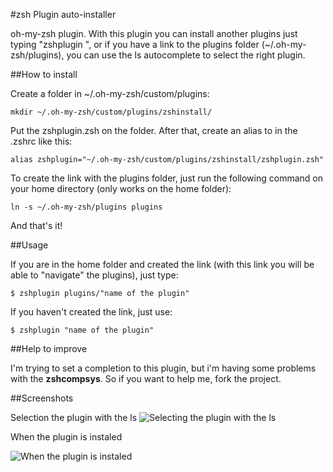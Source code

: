 #zsh Plugin auto-installer

oh-my-zsh plugin. With this plugin you can install another plugins just typing "zshplugin <plugin name>", or if you have a link to the plugins folder (~/.oh-my-zsh/plugins), you can use the ls autocomplete to select the right plugin.

##How to install

Create a folder in ~/.oh-my-zsh/custom/plugins:
  <pre><code>mkdir ~/.oh-my-zsh/custom/plugins/zshinstall/</pre></code>

Put the zshplugin.zsh on the folder. After that, create an alias to in the .zshrc like this:
  <pre><code>alias zshplugin="~/.oh-my-zsh/custom/plugins/zshinstall/zshplugin.zsh"</pre></code>

To create the link with the plugins folder, just run the following command on your home directory (only works on the home folder):
   <pre><code>ln -s ~/.oh-my-zsh/plugins plugins</pre></code>

And that's it!

##Usage

If you are in the home folder and created the link (with this link you will be able to "navigate" the plugins), just type:
  <pre><code>$ zshplugin plugins/"name of the plugin"</pre></code>

If you haven't created the link, just use:
  <pre><code>$ zshplugin "name of the plugin"</pre></code>

##Help to improve

I'm trying to set a completion to this plugin, but i'm having some problems with the <strong>zshcompsys</strong>. So if you want to help me, fork the project.

##Screenshots

Selection the plugin with the ls
![Selecting the plugin with the ls](http://i.imgur.com/lwWudIn.png)

When the plugin is instaled

![When the plugin is instaled](http://i.imgur.com/G6J8Wg6.png)

